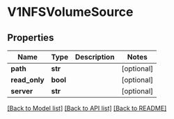 # V1NFSVolumeSource

## Properties
Name | Type | Description | Notes
------------ | ------------- | ------------- | -------------
**path** | **str** |  | [optional] 
**read_only** | **bool** |  | [optional] 
**server** | **str** |  | [optional] 

[[Back to Model list]](../README.md#documentation-for-models) [[Back to API list]](../README.md#documentation-for-api-endpoints) [[Back to README]](../README.md)


